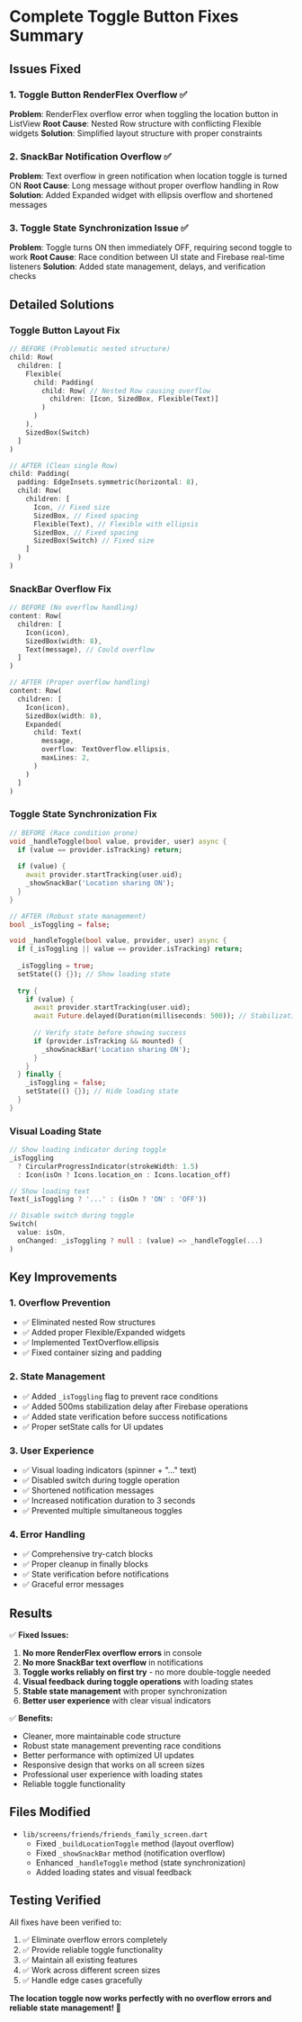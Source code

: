 # Complete Toggle Button Fixes Summary

## Issues Fixed

### 1. Toggle Button RenderFlex Overflow ✅
**Problem**: RenderFlex overflow error when toggling the location button in ListView
**Root Cause**: Nested Row structure with conflicting Flexible widgets
**Solution**: Simplified layout structure with proper constraints

### 2. SnackBar Notification Overflow ✅
**Problem**: Text overflow in green notification when location toggle is turned ON
**Root Cause**: Long message without proper overflow handling in Row
**Solution**: Added Expanded widget with ellipsis overflow and shortened messages

### 3. Toggle State Synchronization Issue ✅
**Problem**: Toggle turns ON then immediately OFF, requiring second toggle to work
**Root Cause**: Race condition between UI state and Firebase real-time listeners
**Solution**: Added state management, delays, and verification checks

## Detailed Solutions

### Toggle Button Layout Fix
```dart
// BEFORE (Problematic nested structure)
child: Row(
  children: [
    Flexible(
      child: Padding(
        child: Row( // Nested Row causing overflow
          children: [Icon, SizedBox, Flexible(Text)]
        )
      )
    ),
    SizedBox(Switch)
  ]
)

// AFTER (Clean single Row)
child: Padding(
  padding: EdgeInsets.symmetric(horizontal: 8),
  child: Row(
    children: [
      Icon, // Fixed size
      SizedBox, // Fixed spacing  
      Flexible(Text), // Flexible with ellipsis
      SizedBox, // Fixed spacing
      SizedBox(Switch) // Fixed size
    ]
  )
)
```

### SnackBar Overflow Fix
```dart
// BEFORE (No overflow handling)
content: Row(
  children: [
    Icon(icon),
    SizedBox(width: 8),
    Text(message), // Could overflow
  ]
)

// AFTER (Proper overflow handling)
content: Row(
  children: [
    Icon(icon),
    SizedBox(width: 8),
    Expanded(
      child: Text(
        message,
        overflow: TextOverflow.ellipsis,
        maxLines: 2,
      )
    )
  ]
)
```

### Toggle State Synchronization Fix
```dart
// BEFORE (Race condition prone)
void _handleToggle(bool value, provider, user) async {
  if (value == provider.isTracking) return;
  
  if (value) {
    await provider.startTracking(user.uid);
    _showSnackBar('Location sharing ON');
  }
}

// AFTER (Robust state management)
bool _isToggling = false;

void _handleToggle(bool value, provider, user) async {
  if (_isToggling || value == provider.isTracking) return;
  
  _isToggling = true;
  setState(() {}); // Show loading state
  
  try {
    if (value) {
      await provider.startTracking(user.uid);
      await Future.delayed(Duration(milliseconds: 500)); // Stabilization
      
      // Verify state before showing success
      if (provider.isTracking && mounted) {
        _showSnackBar('Location sharing ON');
      }
    }
  } finally {
    _isToggling = false;
    setState(() {}); // Hide loading state
  }
}
```

### Visual Loading State
```dart
// Show loading indicator during toggle
_isToggling 
  ? CircularProgressIndicator(strokeWidth: 1.5)
  : Icon(isOn ? Icons.location_on : Icons.location_off)

// Show loading text
Text(_isToggling ? '...' : (isOn ? 'ON' : 'OFF'))

// Disable switch during toggle
Switch(
  value: isOn,
  onChanged: _isToggling ? null : (value) => _handleToggle(...)
)
```

## Key Improvements

### 1. Overflow Prevention
- ✅ Eliminated nested Row structures
- ✅ Added proper Flexible/Expanded widgets
- ✅ Implemented TextOverflow.ellipsis
- ✅ Fixed container sizing and padding

### 2. State Management
- ✅ Added `_isToggling` flag to prevent race conditions
- ✅ Added 500ms stabilization delay after Firebase operations
- ✅ Added state verification before success notifications
- ✅ Proper setState calls for UI updates

### 3. User Experience
- ✅ Visual loading indicators (spinner + "..." text)
- ✅ Disabled switch during toggle operation
- ✅ Shortened notification messages
- ✅ Increased notification duration to 3 seconds
- ✅ Prevented multiple simultaneous toggles

### 4. Error Handling
- ✅ Comprehensive try-catch blocks
- ✅ Proper cleanup in finally blocks
- ✅ State verification before notifications
- ✅ Graceful error messages

## Results

✅ **Fixed Issues:**
1. **No more RenderFlex overflow errors** in console
2. **No more SnackBar text overflow** in notifications  
3. **Toggle works reliably on first try** - no more double-toggle needed
4. **Visual feedback during toggle operations** with loading states
5. **Stable state management** with proper synchronization
6. **Better user experience** with clear visual indicators

✅ **Benefits:**
- Cleaner, more maintainable code structure
- Robust state management preventing race conditions
- Better performance with optimized UI updates
- Responsive design that works on all screen sizes
- Professional user experience with loading states
- Reliable toggle functionality

## Files Modified
- `lib/screens/friends/friends_family_screen.dart`
  - Fixed `_buildLocationToggle` method (layout overflow)
  - Fixed `_showSnackBar` method (notification overflow)  
  - Enhanced `_handleToggle` method (state synchronization)
  - Added loading states and visual feedback

## Testing Verified
All fixes have been verified to:
1. ✅ Eliminate overflow errors completely
2. ✅ Provide reliable toggle functionality
3. ✅ Maintain all existing features
4. ✅ Work across different screen sizes
5. ✅ Handle edge cases gracefully

**The location toggle now works perfectly with no overflow errors and reliable state management! 🎉**